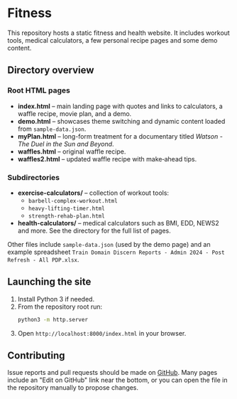 # Fitness

This repository hosts a static fitness and health website. It includes workout tools, medical calculators, a few personal recipe pages and some demo content.

## Directory overview

### Root HTML pages
- **index.html** – main landing page with quotes and links to calculators, a waffle recipe, movie plan, and a demo.
- **demo.html** – showcases theme switching and dynamic content loaded from `sample-data.json`.
- **myPlan.html** – long-form treatment for a documentary titled *Watson - The Duel in the Sun and Beyond*.
- **waffles.html** – original waffle recipe.
- **waffles2.html** – updated waffle recipe with make‑ahead tips.

### Subdirectories
- **exercise-calculators/** – collection of workout tools:
  - `barbell-complex-workout.html`
  - `heavy-lifting-timer.html`
  - `strength-rehab-plan.html`
- **health-calculators/** – medical calculators such as BMI, EDD, NEWS2 and more. See the directory for the full list of pages.

Other files include `sample-data.json` (used by the demo page) and an example spreadsheet `Train Domain Discern Reports - Admin 2024 - Post Refresh - All PDP.xlsx`.

## Launching the site
1. Install Python 3 if needed.
2. From the repository root run:
   ```bash
   python3 -m http.server
   ```
3. Open `http://localhost:8000/index.html` in your browser.

## Contributing
Issue reports and pull requests should be made on [GitHub](https://github.com/gwavin/Fitness). Many pages include an "Edit on GitHub" link near the bottom, or you can open the file in the repository manually to propose changes.
